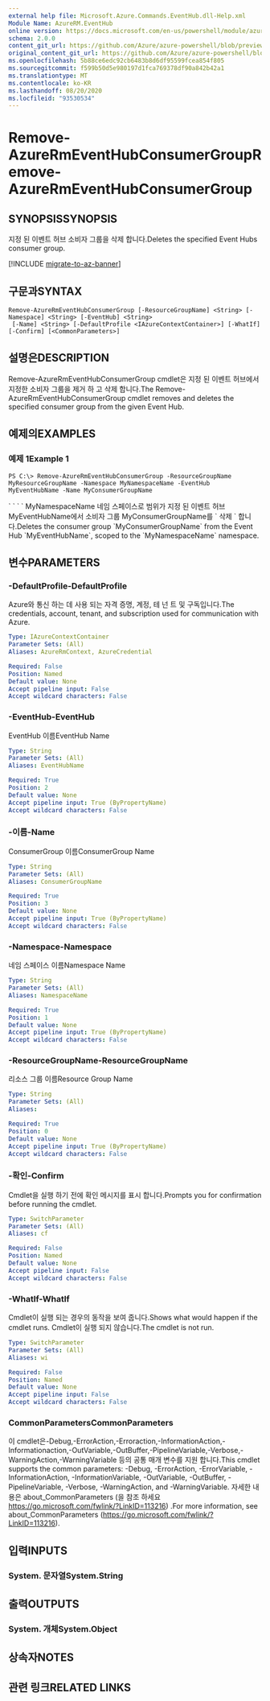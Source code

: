 ```yaml
---
external help file: Microsoft.Azure.Commands.EventHub.dll-Help.xml
Module Name: AzureRM.EventHub
online version: https://docs.microsoft.com/en-us/powershell/module/azurerm.eventhub/remove-azurermeventhubconsumergroup
schema: 2.0.0
content_git_url: https://github.com/Azure/azure-powershell/blob/preview/src/ResourceManager/EventHub/Commands.EventHub/help/Remove-AzureRmEventHubConsumerGroup.md
original_content_git_url: https://github.com/Azure/azure-powershell/blob/preview/src/ResourceManager/EventHub/Commands.EventHub/help/Remove-AzureRmEventHubConsumerGroup.md
ms.openlocfilehash: 5b88ce6edc92cb6483b8d6df95599fcea854f805
ms.sourcegitcommit: f599b50d5e980197d1fca769378df90a842b42a1
ms.translationtype: MT
ms.contentlocale: ko-KR
ms.lasthandoff: 08/20/2020
ms.locfileid: "93530534"
---
```

# <span data-ttu-id="34938-101">Remove-AzureRmEventHubConsumerGroup</span><span class="sxs-lookup"><span data-stu-id="34938-101">Remove-AzureRmEventHubConsumerGroup</span></span>

## <span data-ttu-id="34938-102">SYNOPSIS</span><span class="sxs-lookup"><span data-stu-id="34938-102">SYNOPSIS</span></span>
<span data-ttu-id="34938-103">지정 된 이벤트 허브 소비자 그룹을 삭제 합니다.</span><span class="sxs-lookup"><span data-stu-id="34938-103">Deletes the specified Event Hubs consumer group.</span></span>

[!INCLUDE [migrate-to-az-banner](../../includes/migrate-to-az-banner.md)]

## <span data-ttu-id="34938-104">구문과</span><span class="sxs-lookup"><span data-stu-id="34938-104">SYNTAX</span></span>

```
Remove-AzureRmEventHubConsumerGroup [-ResourceGroupName] <String> [-Namespace] <String> [-EventHub] <String>
 [-Name] <String> [-DefaultProfile <IAzureContextContainer>] [-WhatIf] [-Confirm] [<CommonParameters>]
```

## <span data-ttu-id="34938-105">설명은</span><span class="sxs-lookup"><span data-stu-id="34938-105">DESCRIPTION</span></span>
<span data-ttu-id="34938-106">Remove-AzureRmEventHubConsumerGroup cmdlet은 지정 된 이벤트 허브에서 지정한 소비자 그룹을 제거 하 고 삭제 합니다.</span><span class="sxs-lookup"><span data-stu-id="34938-106">The Remove-AzureRmEventHubConsumerGroup cmdlet removes and deletes the specified consumer group from the given Event Hub.</span></span>

## <span data-ttu-id="34938-107">예제의</span><span class="sxs-lookup"><span data-stu-id="34938-107">EXAMPLES</span></span>

### <span data-ttu-id="34938-108">예제 1</span><span class="sxs-lookup"><span data-stu-id="34938-108">Example 1</span></span>
```
PS C:\> Remove-AzureRmEventHubConsumerGroup -ResourceGroupName MyResourceGroupName -Namespace MyNamespaceName -EventHub MyEventHubName -Name MyConsumerGroupName
```

<span data-ttu-id="34938-109">\` \` \` \` MyNamespaceName 네임 스페이스로 범위가 지정 된 이벤트 허브 MyEventHubName에서 소비자 그룹 MyConsumerGroupName를 \` 삭제 \` 합니다.</span><span class="sxs-lookup"><span data-stu-id="34938-109">Deletes the consumer group \`MyConsumerGroupName\` from the Event Hub \`MyEventHubName\`, scoped to the \`MyNamespaceName\` namespace.</span></span>

## <span data-ttu-id="34938-110">변수</span><span class="sxs-lookup"><span data-stu-id="34938-110">PARAMETERS</span></span>

### <span data-ttu-id="34938-111">-DefaultProfile</span><span class="sxs-lookup"><span data-stu-id="34938-111">-DefaultProfile</span></span>
<span data-ttu-id="34938-112">Azure와 통신 하는 데 사용 되는 자격 증명, 계정, 테 넌 트 및 구독입니다.</span><span class="sxs-lookup"><span data-stu-id="34938-112">The credentials, account, tenant, and subscription used for communication with Azure.</span></span>

```yaml
Type: IAzureContextContainer
Parameter Sets: (All)
Aliases: AzureRmContext, AzureCredential

Required: False
Position: Named
Default value: None
Accept pipeline input: False
Accept wildcard characters: False
```

### <span data-ttu-id="34938-113">-EventHub</span><span class="sxs-lookup"><span data-stu-id="34938-113">-EventHub</span></span>
<span data-ttu-id="34938-114">EventHub 이름</span><span class="sxs-lookup"><span data-stu-id="34938-114">EventHub Name</span></span>

```yaml
Type: String
Parameter Sets: (All)
Aliases: EventHubName

Required: True
Position: 2
Default value: None
Accept pipeline input: True (ByPropertyName)
Accept wildcard characters: False
```

### <span data-ttu-id="34938-115">-이름</span><span class="sxs-lookup"><span data-stu-id="34938-115">-Name</span></span>
<span data-ttu-id="34938-116">ConsumerGroup 이름</span><span class="sxs-lookup"><span data-stu-id="34938-116">ConsumerGroup Name</span></span>

```yaml
Type: String
Parameter Sets: (All)
Aliases: ConsumerGroupName

Required: True
Position: 3
Default value: None
Accept pipeline input: True (ByPropertyName)
Accept wildcard characters: False
```

### <span data-ttu-id="34938-117">-Namespace</span><span class="sxs-lookup"><span data-stu-id="34938-117">-Namespace</span></span>
<span data-ttu-id="34938-118">네임 스페이스 이름</span><span class="sxs-lookup"><span data-stu-id="34938-118">Namespace Name</span></span>

```yaml
Type: String
Parameter Sets: (All)
Aliases: NamespaceName

Required: True
Position: 1
Default value: None
Accept pipeline input: True (ByPropertyName)
Accept wildcard characters: False
```

### <span data-ttu-id="34938-119">-ResourceGroupName</span><span class="sxs-lookup"><span data-stu-id="34938-119">-ResourceGroupName</span></span>
<span data-ttu-id="34938-120">리소스 그룹 이름</span><span class="sxs-lookup"><span data-stu-id="34938-120">Resource Group Name</span></span>

```yaml
Type: String
Parameter Sets: (All)
Aliases:

Required: True
Position: 0
Default value: None
Accept pipeline input: True (ByPropertyName)
Accept wildcard characters: False
```

### <span data-ttu-id="34938-121">-확인</span><span class="sxs-lookup"><span data-stu-id="34938-121">-Confirm</span></span>
<span data-ttu-id="34938-122">Cmdlet을 실행 하기 전에 확인 메시지를 표시 합니다.</span><span class="sxs-lookup"><span data-stu-id="34938-122">Prompts you for confirmation before running the cmdlet.</span></span>

```yaml
Type: SwitchParameter
Parameter Sets: (All)
Aliases: cf

Required: False
Position: Named
Default value: None
Accept pipeline input: False
Accept wildcard characters: False
```

### <span data-ttu-id="34938-123">-WhatIf</span><span class="sxs-lookup"><span data-stu-id="34938-123">-WhatIf</span></span>
<span data-ttu-id="34938-124">Cmdlet이 실행 되는 경우의 동작을 보여 줍니다.</span><span class="sxs-lookup"><span data-stu-id="34938-124">Shows what would happen if the cmdlet runs.</span></span>
<span data-ttu-id="34938-125">Cmdlet이 실행 되지 않습니다.</span><span class="sxs-lookup"><span data-stu-id="34938-125">The cmdlet is not run.</span></span>

```yaml
Type: SwitchParameter
Parameter Sets: (All)
Aliases: wi

Required: False
Position: Named
Default value: None
Accept pipeline input: False
Accept wildcard characters: False
```

### <span data-ttu-id="34938-126">CommonParameters</span><span class="sxs-lookup"><span data-stu-id="34938-126">CommonParameters</span></span>
<span data-ttu-id="34938-127">이 cmdlet은-Debug,-ErrorAction,-Erroraction,-InformationAction,-Informationaction,-OutVariable,-OutBuffer,-PipelineVariable,-Verbose,-WarningAction,-WarningVariable 등의 공통 매개 변수를 지원 합니다.</span><span class="sxs-lookup"><span data-stu-id="34938-127">This cmdlet supports the common parameters: -Debug, -ErrorAction, -ErrorVariable, -InformationAction, -InformationVariable, -OutVariable, -OutBuffer, -PipelineVariable, -Verbose, -WarningAction, and -WarningVariable.</span></span>
<span data-ttu-id="34938-128">자세한 내용은 about_CommonParameters (을 참조 하세요 https://go.microsoft.com/fwlink/?LinkID=113216) .</span><span class="sxs-lookup"><span data-stu-id="34938-128">For more information, see about_CommonParameters (https://go.microsoft.com/fwlink/?LinkID=113216).</span></span>

## <span data-ttu-id="34938-129">입력</span><span class="sxs-lookup"><span data-stu-id="34938-129">INPUTS</span></span>

### <span data-ttu-id="34938-130">System. 문자열</span><span class="sxs-lookup"><span data-stu-id="34938-130">System.String</span></span>


## <span data-ttu-id="34938-131">출력</span><span class="sxs-lookup"><span data-stu-id="34938-131">OUTPUTS</span></span>

### <span data-ttu-id="34938-132">System. 개체</span><span class="sxs-lookup"><span data-stu-id="34938-132">System.Object</span></span>

## <span data-ttu-id="34938-133">상속자</span><span class="sxs-lookup"><span data-stu-id="34938-133">NOTES</span></span>

## <span data-ttu-id="34938-134">관련 링크</span><span class="sxs-lookup"><span data-stu-id="34938-134">RELATED LINKS</span></span>
